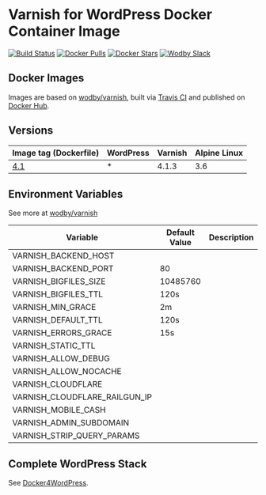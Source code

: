 # Varnish for WordPress Docker Container Image

[![Build Status](https://travis-ci.org/wodby/wordpress-varnish.svg?branch=master)](https://travis-ci.org/wodby/wordpress-varnish)
[![Docker Pulls](https://img.shields.io/docker/pulls/wodby/wordpress-varnish.svg)](https://hub.docker.com/r/wodby/wordpress-varnish)
[![Docker Stars](https://img.shields.io/docker/stars/wodby/wordpress-varnish.svg)](https://hub.docker.com/r/wodby/wordpress-varnish)
[![Wodby Slack](http://slack.wodby.com/badge.svg)](http://slack.wodby.com)

## Docker Images

Images are based on [wodby/varnish](https://github.com/wodby/varnish), built via [Travis CI](https://travis-ci.org/wodby/wordpress-varnish) and published on [Docker Hub](https://hub.docker.com/r/wodby/wordpress-varnish). 

## Versions

| Image tag (Dockerfile)                                                     | WordPress | Varnish | Alpine Linux |
| -------------------------------------------------------------------------- | --------- | ------- | ------------ |
| [4.1](https://github.com/wodby/wordpress-varnish/tree/master/4/Dockerfile) | *         | 4.1.3   | 3.6          |

## Environment Variables

See more at [wodby/varnish](https://github.com/wodby/varnish)

| Variable                      | Default Value | Description |
| ----------------------------- | ------------- | ----------- |
| VARNISH_BACKEND_HOST          |               |             |
| VARNISH_BACKEND_PORT          | 80            |             |
| VARNISH_BIGFILES_SIZE         | 10485760      |             |
| VARNISH_BIGFILES_TTL          | 120s          |             |
| VARNISH_MIN_GRACE             | 2m            |             |
| VARNISH_DEFAULT_TTL           | 120s          |             |
| VARNISH_ERRORS_GRACE          | 15s           |             |
| VARNISH_STATIC_TTL            |               |             |
| VARNISH_ALLOW_DEBUG           |               |             |
| VARNISH_ALLOW_NOCACHE         |               |             |
| VARNISH_CLOUDFLARE            |               |             |
| VARNISH_CLOUDFLARE_RAILGUN_IP |               |             |
| VARNISH_MOBILE_CASH           |               |             |
| VARNISH_ADMIN_SUBDOMAIN       |               |             |
| VARNISH_STRIP_QUERY_PARAMS    |               |             |

## Complete WordPress Stack

See [Docker4WordPress](https://github.com/wodby/docker4wordpress).
